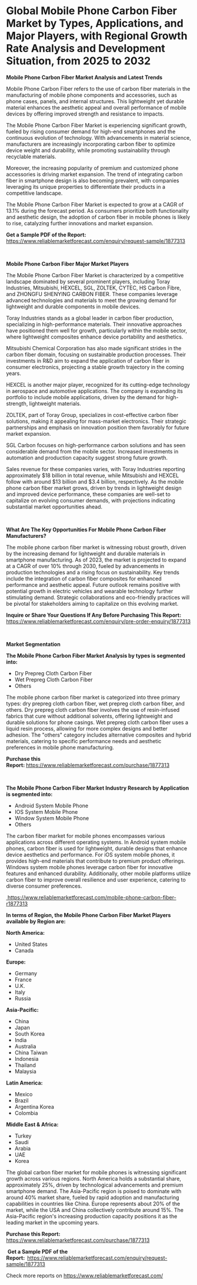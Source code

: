 <p><h1>Global Mobile Phone Carbon Fiber Market by Types, Applications, and Major Players, with Regional Growth Rate Analysis and Development Situation, from 2025 to 2032</h1></p><p><strong>Mobile Phone Carbon Fiber Market Analysis and Latest Trends</strong></p>
<p><p>Mobile Phone Carbon Fiber refers to the use of carbon fiber materials in the manufacturing of mobile phone components and accessories, such as phone cases, panels, and internal structures. This lightweight yet durable material enhances the aesthetic appeal and overall performance of mobile devices by offering improved strength and resistance to impacts. </p><p>The Mobile Phone Carbon Fiber Market is experiencing significant growth, fueled by rising consumer demand for high-end smartphones and the continuous evolution of technology. With advancements in material science, manufacturers are increasingly incorporating carbon fiber to optimize device weight and durability, while promoting sustainability through recyclable materials. </p><p>Moreover, the increasing popularity of premium and customized phone accessories is driving market expansion. The trend of integrating carbon fiber in smartphone design is also becoming prevalent, with companies leveraging its unique properties to differentiate their products in a competitive landscape. </p><p>The Mobile Phone Carbon Fiber Market is expected to grow at a CAGR of 13.1% during the forecast period. As consumers prioritize both functionality and aesthetic design, the adoption of carbon fiber in mobile phones is likely to rise, catalyzing further innovations and market expansion.</p></p>
<p><strong>Get a Sample PDF of the Report:&nbsp;</strong> <a href="https://www.reliablemarketforecast.com/enquiry/request-sample/1877313?utm_campaign=2730&utm_medium=2&utm_source=Github&utm_content=ia&utm_term=03042025&utm_id=mobile-phone-carbon-fiber">https://www.reliablemarketforecast.com/enquiry/request-sample/1877313</a></p>
<p>&nbsp;</p>
<p><strong>Mobile Phone Carbon Fiber Major Market Players</strong></p>
<p><p>The Mobile Phone Carbon Fiber Market is characterized by a competitive landscape dominated by several prominent players, including Toray Industries, Mitsubishi, HEXCEL, SGL, ZOLTEK, CYTEC, HS Carbon Fibre, and ZHONGFU SHENYING CARBON FIBER. These companies leverage advanced technologies and materials to meet the growing demand for lightweight and durable components in mobile devices.</p><p>Toray Industries stands as a global leader in carbon fiber production, specializing in high-performance materials. Their innovative approaches have positioned them well for growth, particularly within the mobile sector, where lightweight composites enhance device portability and aesthetics.</p><p>Mitsubishi Chemical Corporation has also made significant strides in the carbon fiber domain, focusing on sustainable production processes. Their investments in R&D aim to expand the application of carbon fiber in consumer electronics, projecting a stable growth trajectory in the coming years.</p><p>HEXCEL is another major player, recognized for its cutting-edge technology in aerospace and automotive applications. The company is expanding its portfolio to include mobile applications, driven by the demand for high-strength, lightweight materials.</p><p>ZOLTEK, part of Toray Group, specializes in cost-effective carbon fiber solutions, making it appealing for mass-market electronics. Their strategic partnerships and emphasis on innovation position them favorably for future market expansion.</p><p>SGL Carbon focuses on high-performance carbon solutions and has seen considerable demand from the mobile sector. Increased investments in automation and production capacity suggest strong future growth.</p><p>Sales revenue for these companies varies, with Toray Industries reporting approximately $18 billion in total revenue, while Mitsubishi and HEXCEL follow with around $13 billion and $3.4 billion, respectively. As the mobile phone carbon fiber market grows, driven by trends in lightweight design and improved device performance, these companies are well-set to capitalize on evolving consumer demands, with projections indicating substantial market opportunities ahead.</p></p>
<p>&nbsp;</p>
<p><strong>What Are The Key Opportunities For Mobile Phone Carbon Fiber Manufacturers?</strong></p>
<p><p>The mobile phone carbon fiber market is witnessing robust growth, driven by the increasing demand for lightweight and durable materials in smartphone manufacturing. As of 2023, the market is projected to expand at a CAGR of over 10% through 2030, fueled by advancements in production technologies and a rising focus on sustainability. Key trends include the integration of carbon fiber composites for enhanced performance and aesthetic appeal. Future outlook remains positive with potential growth in electric vehicles and wearable technology further stimulating demand. Strategic collaborations and eco-friendly practices will be pivotal for stakeholders aiming to capitalize on this evolving market.</p></p>
<p><strong>Inquire or Share Your Questions If Any Before Purchasing This Report:</strong> <a href="https://www.reliablemarketforecast.com/enquiry/pre-order-enquiry/1877313?utm_campaign=2730&utm_medium=2&utm_source=Github&utm_content=ia&utm_term=03042025&utm_id=mobile-phone-carbon-fiber">https://www.reliablemarketforecast.com/enquiry/pre-order-enquiry/1877313</a></p>
<p>&nbsp;</p>
<p><strong>Market Segmentation</strong></p>
<p><strong>The Mobile Phone Carbon Fiber Market Analysis by types is segmented into:</strong></p>
<p><ul><li>Dry Prepreg Cloth Carbon Fiber</li><li>Wet Prepreg Cloth Carbon Fiber</li><li>Others</li></ul></p>
<p><p>The mobile phone carbon fiber market is categorized into three primary types: dry prepreg cloth carbon fiber, wet prepreg cloth carbon fiber, and others. Dry prepreg cloth carbon fiber involves the use of resin-infused fabrics that cure without additional solvents, offering lightweight and durable solutions for phone casings. Wet prepreg cloth carbon fiber uses a liquid resin process, allowing for more complex designs and better adhesion. The "others" category includes alternative composites and hybrid materials, catering to specific performance needs and aesthetic preferences in mobile phone manufacturing.</p></p>
<p><strong>Purchase this Report:&nbsp;</strong><a href="https://www.reliablemarketforecast.com/purchase/1877313?utm_campaign=2730&utm_medium=2&utm_source=Github&utm_content=ia&utm_term=03042025&utm_id=mobile-phone-carbon-fiber">https://www.reliablemarketforecast.com/purchase/1877313</a></p>
<p>&nbsp;</p>
<p><strong>The Mobile Phone Carbon Fiber Market Industry Research by Application is segmented into:</strong></p>
<p><ul><li>Android System Mobile Phone</li><li>IOS System Mobile Phone</li><li>Window System Mobile Phone</li><li>Others</li></ul></p>
<p><p>The carbon fiber market for mobile phones encompasses various applications across different operating systems. In Android system mobile phones, carbon fiber is used for lightweight, durable designs that enhance device aesthetics and performance. For iOS system mobile phones, it provides high-end materials that contribute to premium product offerings. Windows system mobile phones leverage carbon fiber for innovative features and enhanced durability. Additionally, other mobile platforms utilize carbon fiber to improve overall resilience and user experience, catering to diverse consumer preferences.</p></p>
<p><a href="https://www.reliablemarketforecast.com/mobile-phone-carbon-fiber-r1877313?utm_campaign=2730&utm_medium=2&utm_source=Github&utm_content=ia&utm_term=03042025&utm_id=mobile-phone-carbon-fiber">&nbsp;https://www.reliablemarketforecast.com/mobile-phone-carbon-fiber-r1877313</a></p>
<p><strong>In terms of Region, the Mobile Phone Carbon Fiber Market Players available by Region are:</strong></p>
<p>
    <p> <strong> North America: </strong>
        <ul>
            <li>United States</li>
            <li>Canada</li>
        </ul>
        </p> 
    <p> <strong> Europe: </strong>
        <ul>
            <li>Germany</li>
            <li>France</li>
            <li>U.K.</li>
            <li>Italy</li>
            <li>Russia</li>
        </ul>
        </p> 
    <p> <strong> Asia-Pacific: </strong>
        <ul>
            <li>China</li>
            <li>Japan</li>
            <li>South Korea</li>
            <li>India</li>
            <li>Australia</li>
            <li>China Taiwan</li>
            <li>Indonesia</li>
            <li>Thailand</li>
            <li>Malaysia</li>
        </ul>
        </p> 
    <p> <strong> Latin America: </strong>
        <ul>
            <li>Mexico</li>
            <li>Brazil</li>
            <li>Argentina Korea</li>
            <li>Colombia</li>
        </ul>
        </p> 
    <p> <strong> Middle East & Africa: </strong>
        <ul>
            <li>Turkey</li>
            <li>Saudi</li>
            <li>Arabia</li>
            <li>UAE</li>
            <li>Korea</li>
        </ul>
    </p>
    </p>
<p><p>The global carbon fiber market for mobile phones is witnessing significant growth across various regions. North America holds a substantial share, approximately 25%, driven by technological advancements and premium smartphone demand. The Asia-Pacific region is poised to dominate with around 40% market share, fueled by rapid adoption and manufacturing capabilities in countries like China. Europe represents about 20% of the market, while the USA and China collectively contribute around 15%. The Asia-Pacific region's increasing production capacity positions it as the leading market in the upcoming years.</p></p>
<p><strong>Purchase this Report: </strong><a href="https://www.reliablemarketforecast.com/purchase/1877313?utm_campaign=2730&utm_medium=2&utm_source=Github&utm_content=ia&utm_term=03042025&utm_id=mobile-phone-carbon-fiber">https://www.reliablemarketforecast.com/purchase/1877313</a></p>
<p>&nbsp;<strong>Get a Sample PDF of the Report:&nbsp;&nbsp;</strong><a href="https://www.reliablemarketforecast.com/enquiry/request-sample/1877313?utm_campaign=2730&utm_medium=2&utm_source=Github&utm_content=ia&utm_term=03042025&utm_id=mobile-phone-carbon-fiber">https://www.reliablemarketforecast.com/enquiry/request-sample/1877313</a></p>
<p><strong></strong></p>
<p>Check more reports on <a href="https://www.reliablemarketforecast.com/?utm_campaign=2730&utm_medium=2&utm_source=Github&utm_content=ia&utm_term=03042025&utm_id=mobile-phone-carbon-fiber">https://www.reliablemarketforecast.com/</a></p>